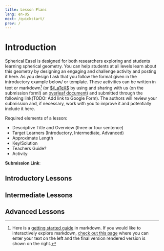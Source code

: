 ```yaml
---
title: Lesson Plans
lang: en-US
next: /quickstart/
prev: /
---
```


# Introduction

Spherical Easel is designed for both researchers exploring and students learning spherical geometry. You can help students at all levels learn about this geometry by designing an engaging and challenge activity and posting it here. As you design I ask that you follow the format given in the introductory example below/ or template. These activities can be written in text or markdown[^1] (or [$\LaTeX$](https://en.wikipedia.org/wiki/LaTeX) by using and sharing with us (on the submission form!) an [overleaf document](https://www.overleaf.com/)) and submitted through the following link(TODO: Add link to Google Form). The authors will review your submission and, if necessary, work with you to improve it and potentially include it here.

Required elements of a lesson:

- Descriptive Title and Overview (three or four sentence)
- Target Learners (Introductory, Intermediate, Advanced)
- Approximate Length
- Key/Solution
- Teachers Guide?
- Activity

**Submission Link**:

## Introductory Lessons

## Intermediate Lessons

## Advanced Lessons

[^1]: Here is a [getting started guide](https://www.markdownguide.org/getting-started/) in markdown. If you would like to interactively explore markdown, [check out this page](https://markdown-it.github.io/) where you can enter your text on the left and the final version rendered version is shown on the right.
